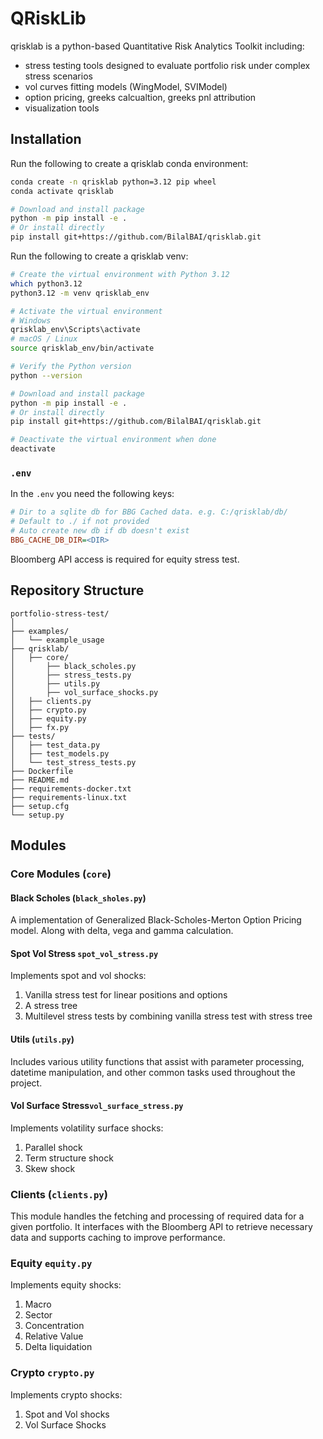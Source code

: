 # QRiskLib

qrisklab is a python-based Quantitative Risk Analytics Toolkit including:
* stress testing tools designed to evaluate portfolio risk under complex stress scenarios 
* vol curves fitting models (WingModel, SVIModel)
* option pricing, greeks calcualtion, greeks pnl attribution
* visualization tools

## Installation

Run the following to create a qrisklab conda environment:

```bash
conda create -n qrisklab python=3.12 pip wheel
conda activate qrisklab

# Download and install package
python -m pip install -e .
# Or install directly
pip install git+https://github.com/BilalBAI/qrisklab.git

```

Run the following to create a qrisklab venv:

```bash
# Create the virtual environment with Python 3.12
which python3.12
python3.12 -m venv qrisklab_env

# Activate the virtual environment
# Windows
qrisklab_env\Scripts\activate
# macOS / Linux
source qrisklab_env/bin/activate

# Verify the Python version
python --version

# Download and install package
python -m pip install -e .
# Or install directly
pip install git+https://github.com/BilalBAI/qrisklab.git

# Deactivate the virtual environment when done
deactivate
```

### `.env`

In the `.env` you need the following keys:

```ini
# Dir to a sqlite db for BBG Cached data. e.g. C:/qrisklab/db/ 
# Default to ./ if not provided
# Auto create new db if db doesn't exist
BBG_CACHE_DB_DIR=<DIR>
```

Bloomberg API access is required for equity stress test.


## Repository Structure

```
portfolio-stress-test/
│
├── examples/
│   └── example_usage
├── qrisklab/
│   ├── core/
│       ├── black_scholes.py
│       ├── stress_tests.py
│       ├── utils.py
│       ├── vol_surface_shocks.py
│   ├── clients.py
│   ├── crypto.py
│   ├── equity.py
│   ├── fx.py
├── tests/
│   ├── test_data.py
│   ├── test_models.py
│   └── test_stress_tests.py
├── Dockerfile
├── README.md
├── requirements-docker.txt
├── requirements-linux.txt
├── setup.cfg
└── setup.py
```

## Modules

### Core Modules (`core`)
#### Black Scholes (`black_sholes.py`)
A implementation of Generalized Black-Scholes-Merton Option Pricing model. Along with delta, vega and gamma calculation. 

#### Spot Vol Stress `spot_vol_stress.py`
Implements spot and vol shocks: 
1. Vanilla stress test for linear positions and options
2. A stress tree
3. Multilevel stress tests by combining vanilla stress test with stress tree

#### Utils (`utils.py`)
Includes various utility functions that assist with parameter processing, datetime manipulation, and other common tasks used throughout the project.

#### Vol Surface Stress`vol_surface_stress.py`
Implements volatility surface shocks:
1. Parallel shock
2. Term structure shock
3. Skew shock


### Clients (`clients.py`)
This module handles the fetching and processing of required data for a given portfolio. It interfaces with the Bloomberg API to retrieve necessary data and supports caching to improve performance.

### Equity `equity.py`
Implements equity shocks:
1. Macro
2. Sector
3. Concentration
4. Relative Value
5. Delta liquidation

### Crypto `crypto.py`
Implements crypto shocks:
1. Spot and Vol shocks
2. Vol Surface Shocks